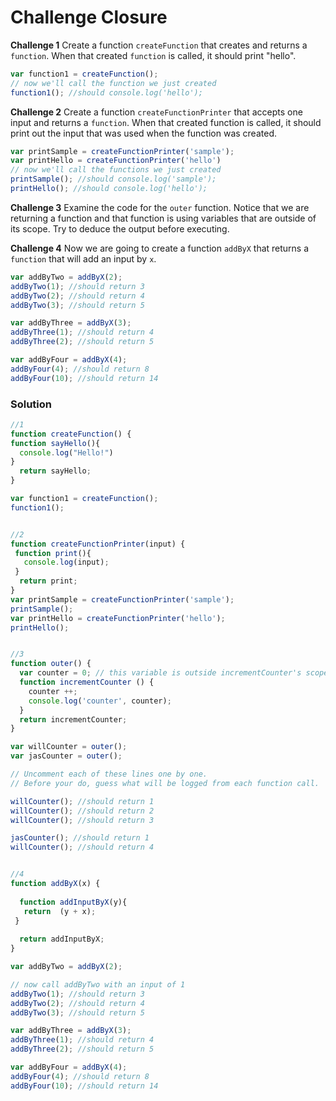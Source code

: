 # Challenge Closure

**Challenge 1**
Create a function `createFunction` that creates and returns a `function`. When that created `function` is called, it should print "hello".
```js
var function1 = createFunction();
// now we'll call the function we just created
function1(); //should console.log('hello');
```

**Challenge 2**
Create a function `createFunctionPrinter` that accepts one input and returns a `function`. When that created function is called, it should print out the input that was used when the function was created.
```js
var printSample = createFunctionPrinter('sample');
var printHello = createFunctionPrinter('hello')
// now we'll call the functions we just created
printSample(); //should console.log('sample');
printHello(); //should console.log('hello');
```
**Challenge 3**
Examine the code for the `outer` function. Notice that we are returning a function and that function is using variables that are outside of its scope.
Try to deduce the output before executing.

**Challenge 4**
Now we are going to create a function `addByX` that returns a `function` that will add an input by `x`.
```js
var addByTwo = addByX(2);
addByTwo(1); //should return 3
addByTwo(2); //should return 4
addByTwo(3); //should return 5

var addByThree = addByX(3);
addByThree(1); //should return 4
addByThree(2); //should return 5

var addByFour = addByX(4);
addByFour(4); //should return 8
addByFour(10); //should return 14
```

### Solution

```js
//1
function createFunction() {
function sayHello(){
  console.log("Hello!")
}
  return sayHello;
}

var function1 = createFunction();
function1();


//2
function createFunctionPrinter(input) {
 function print(){
   console.log(input);
 }
  return print;
}
var printSample = createFunctionPrinter('sample');
printSample();
var printHello = createFunctionPrinter('hello');
printHello();


//3
function outer() {
  var counter = 0; // this variable is outside incrementCounter's scope
  function incrementCounter () {
    counter ++;
    console.log('counter', counter);
  }
  return incrementCounter;
}

var willCounter = outer();
var jasCounter = outer();

// Uncomment each of these lines one by one.
// Before your do, guess what will be logged from each function call.

willCounter(); //should return 1
willCounter(); //should return 2
willCounter(); //should return 3

jasCounter(); //should return 1
willCounter(); //should return 4


//4
function addByX(x) {
  
  function addInputByX(y){
   return  (y + x); 
 }
  
  return addInputByX;
}

var addByTwo = addByX(2);

// now call addByTwo with an input of 1
addByTwo(1); //should return 3
addByTwo(2); //should return 4
addByTwo(3); //should return 5

var addByThree = addByX(3);
addByThree(1); //should return 4
addByThree(2); //should return 5

var addByFour = addByX(4);
addByFour(4); //should return 8
addByFour(10); //should return 14
```



